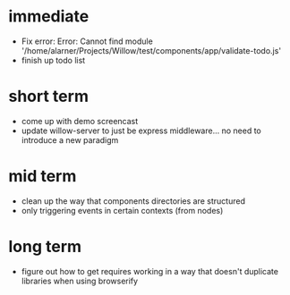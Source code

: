 # immediate
- Fix error: Error: Cannot find module '/home/alarner/Projects/Willow/test/components/app/validate-todo.js'
- finish up todo list

# short term
- come up with demo screencast
- update willow-server to just be express middleware... no need to introduce a new paradigm


# mid term
- clean up the way that components directories are structured
- only triggering events in certain contexts (from nodes)

# long term
- figure out how to get requires working in a way that doesn't duplicate libraries when using browserify